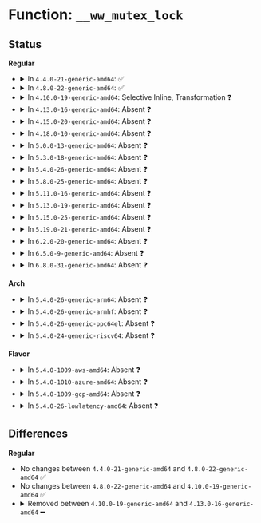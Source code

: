 # Function: <code>__ww_mutex_lock</code>

## Status
<b>Regular</b>
<ul>
<li>
<details>
<summary>In <code>4.4.0-21-generic-amd64</code>: ✅</summary>

```c
int __ww_mutex_lock(struct ww_mutex * lock, struct ww_acquire_ctx * ctx)
```

```json
{
  "name": "__ww_mutex_lock",
  "collision_type": "Unique Global",
  "inline_type": "No",
  "funcs": [
    {
      "addr": 18446744071587373440,
      "name": "__ww_mutex_lock",
      "external": true,
      "loc": "kernel/locking/mutex.c:914",
      "file": "kernel/locking/mutex.c",
      "inline": "seen, unknown",
      "caller_inline": [],
      "caller_func": []
    }
  ],
  "symbols": [
    {
      "addr": 18446744071587373440,
      "name": "__ww_mutex_lock",
      "section": ".text",
      "bind": "STB_GLOBAL",
      "size": 160
    }
  ]
}
```
</details>
</li>
<li>
<details>
<summary>In <code>4.8.0-22-generic-amd64</code>: ✅</summary>

```c
int __ww_mutex_lock(struct ww_mutex * lock, struct ww_acquire_ctx * ctx)
```

```json
{
  "name": "__ww_mutex_lock",
  "collision_type": "Unique Global",
  "inline_type": "No",
  "funcs": [
    {
      "addr": 18446744071587874272,
      "name": "__ww_mutex_lock",
      "external": true,
      "loc": "kernel/locking/mutex.c:918",
      "file": "kernel/locking/mutex.c",
      "inline": "seen, unknown",
      "caller_inline": [],
      "caller_func": []
    }
  ],
  "symbols": [
    {
      "addr": 18446744071587874272,
      "name": "__ww_mutex_lock",
      "section": ".text",
      "bind": "STB_GLOBAL",
      "size": 160
    }
  ]
}
```
</details>
</li>
<li>
<details>
<summary>In <code>4.10.0-19-generic-amd64</code>: Selective Inline, Transformation ❓</summary>

```c
int __ww_mutex_lock(struct ww_mutex * lock, struct ww_acquire_ctx * ctx)
```

```json
{
  "name": "__ww_mutex_lock",
  "collision_type": "Unique Global",
  "inline_type": "Selective",
  "funcs": [
    {
      "addr": 18446744071588090656,
      "name": "__ww_mutex_lock",
      "external": true,
      "loc": "kernel/locking/mutex.c:1018",
      "file": "kernel/locking/mutex.c",
      "inline": "not declared, inlined",
      "caller_inline": [],
      "caller_func": []
    }
  ],
  "symbols": [
    {
      "addr": 18446744071588086784,
      "name": "__ww_mutex_lock.part.3",
      "section": ".text",
      "bind": "STB_LOCAL",
      "size": 78
    },
    {
      "addr": 18446744071588090656,
      "name": "__ww_mutex_lock",
      "section": ".text",
      "bind": "STB_GLOBAL",
      "size": 93
    }
  ]
}
```
</details>
</li>
<li>
<details>
<summary>In <code>4.13.0-16-generic-amd64</code>: Absent ❓</summary>

```json
{
  "name": "__ww_mutex_lock",
  "collision_type": "Unique Static",
  "inline_type": "Selective",
  "funcs": [
    {
      "addr": 18446744071588315552,
      "name": "__ww_mutex_lock",
      "external": false,
      "loc": "kernel/locking/mutex.c:897",
      "file": "kernel/locking/mutex.c",
      "inline": "not declared, inlined",
      "caller_inline": [],
      "caller_func": [
        "kernel/locking/mutex.c:__ww_mutex_lock_interruptible_slowpath",
        "kernel/locking/mutex.c:__ww_mutex_lock_slowpath"
      ]
    }
  ],
  "symbols": [
    {
      "addr": 18446744071588315552,
      "name": "__ww_mutex_lock.isra.3",
      "section": ".text",
      "bind": "STB_LOCAL",
      "size": 1704
    }
  ]
}
```
</details>
</li>
<li>
<details>
<summary>In <code>4.15.0-20-generic-amd64</code>: Absent ❓</summary>

```json
{
  "name": "__ww_mutex_lock",
  "collision_type": "Unique Static",
  "inline_type": "Selective",
  "funcs": [
    {
      "addr": 18446744071588881024,
      "name": "__ww_mutex_lock",
      "external": false,
      "loc": "kernel/locking/mutex.c:897",
      "file": "kernel/locking/mutex.c",
      "inline": "not declared, inlined",
      "caller_inline": [],
      "caller_func": [
        "kernel/locking/mutex.c:__ww_mutex_lock_interruptible_slowpath",
        "kernel/locking/mutex.c:__ww_mutex_lock_slowpath"
      ]
    }
  ],
  "symbols": [
    {
      "addr": 18446744071588881024,
      "name": "__ww_mutex_lock.isra.3",
      "section": ".text",
      "bind": "STB_LOCAL",
      "size": 1635
    }
  ]
}
```
</details>
</li>
<li>
<details>
<summary>In <code>4.18.0-10-generic-amd64</code>: Absent ❓</summary>

```json
{
  "name": "__ww_mutex_lock",
  "collision_type": "Unique Static",
  "inline_type": "Selective",
  "funcs": [
    {
      "addr": 18446744071589257936,
      "name": "__ww_mutex_lock",
      "external": false,
      "loc": "kernel/locking/mutex.c:898",
      "file": "kernel/locking/mutex.c",
      "inline": "not declared, inlined",
      "caller_inline": [],
      "caller_func": [
        "kernel/locking/mutex.c:__ww_mutex_lock_interruptible_slowpath",
        "kernel/locking/mutex.c:__ww_mutex_lock_slowpath"
      ]
    }
  ],
  "symbols": [
    {
      "addr": 18446744071589257936,
      "name": "__ww_mutex_lock.isra.6",
      "section": ".text",
      "bind": "STB_LOCAL",
      "size": 1629
    }
  ]
}
```
</details>
</li>
<li>
<details>
<summary>In <code>5.0.0-13-generic-amd64</code>: Absent ❓</summary>

```json
{
  "name": "__ww_mutex_lock",
  "collision_type": "Unique Static",
  "inline_type": "Selective",
  "funcs": [
    {
      "addr": 18446744071589500224,
      "name": "__ww_mutex_lock",
      "external": false,
      "loc": "kernel/locking/mutex.c:1076",
      "file": "kernel/locking/mutex.c",
      "inline": "not declared, inlined",
      "caller_inline": [],
      "caller_func": [
        "kernel/locking/mutex.c:__ww_mutex_lock_interruptible_slowpath",
        "kernel/locking/mutex.c:__ww_mutex_lock_slowpath"
      ]
    }
  ],
  "symbols": [
    {
      "addr": 18446744071589500224,
      "name": "__ww_mutex_lock.isra.11",
      "section": ".text",
      "bind": "STB_LOCAL",
      "size": 1867
    }
  ]
}
```
</details>
</li>
<li>
<details>
<summary>In <code>5.3.0-18-generic-amd64</code>: Absent ❓</summary>

```json
{
  "name": "__ww_mutex_lock",
  "collision_type": "Unique Static",
  "inline_type": "Selective",
  "funcs": [
    {
      "addr": 18446744071589960560,
      "name": "__ww_mutex_lock",
      "external": false,
      "loc": "kernel/locking/mutex.c:1081",
      "file": "kernel/locking/mutex.c",
      "inline": "not declared, inlined",
      "caller_inline": [],
      "caller_func": [
        "kernel/locking/mutex.c:__ww_mutex_lock_interruptible_slowpath",
        "kernel/locking/mutex.c:__ww_mutex_lock_slowpath"
      ]
    }
  ],
  "symbols": [
    {
      "addr": 18446744071589960560,
      "name": "__ww_mutex_lock.isra.0",
      "section": ".text",
      "bind": "STB_LOCAL",
      "size": 2029
    }
  ]
}
```
</details>
</li>
<li>
<details>
<summary>In <code>5.4.0-26-generic-amd64</code>: Absent ❓</summary>

```json
{
  "name": "__ww_mutex_lock",
  "collision_type": "Unique Static",
  "inline_type": "Selective",
  "funcs": [
    {
      "addr": 18446744071590188224,
      "name": "__ww_mutex_lock",
      "external": false,
      "loc": "kernel/locking/mutex.c:1107",
      "file": "kernel/locking/mutex.c",
      "inline": "not declared, inlined",
      "caller_inline": [],
      "caller_func": [
        "kernel/locking/mutex.c:__ww_mutex_lock_interruptible_slowpath",
        "kernel/locking/mutex.c:__ww_mutex_lock_slowpath"
      ]
    }
  ],
  "symbols": [
    {
      "addr": 18446744071590188224,
      "name": "__ww_mutex_lock.isra.0",
      "section": ".text",
      "bind": "STB_LOCAL",
      "size": 2029
    }
  ]
}
```
</details>
</li>
<li>
<details>
<summary>In <code>5.8.0-25-generic-amd64</code>: Absent ❓</summary>

```json
{
  "name": "__ww_mutex_lock",
  "collision_type": "Unique Static",
  "inline_type": "Selective",
  "funcs": [
    {
      "addr": 18446744071591204544,
      "name": "__ww_mutex_lock",
      "external": false,
      "loc": "kernel/locking/mutex.c:1107",
      "file": "kernel/locking/mutex.c",
      "inline": "not declared, inlined",
      "caller_inline": [],
      "caller_func": [
        "kernel/locking/mutex.c:__ww_mutex_lock_interruptible_slowpath",
        "kernel/locking/mutex.c:__ww_mutex_lock_slowpath"
      ]
    }
  ],
  "symbols": [
    {
      "addr": 18446744071591204544,
      "name": "__ww_mutex_lock.constprop.0",
      "section": ".text",
      "bind": "STB_LOCAL",
      "size": 1898
    }
  ]
}
```
</details>
</li>
<li>
<details>
<summary>In <code>5.11.0-16-generic-amd64</code>: Absent ❓</summary>

```json
{
  "name": "__ww_mutex_lock",
  "collision_type": "Unique Static",
  "inline_type": "Selective",
  "funcs": [
    {
      "addr": 18446744071591699680,
      "name": "__ww_mutex_lock",
      "external": false,
      "loc": "kernel/locking/mutex.c:1110",
      "file": "kernel/locking/mutex.c",
      "inline": "not declared, inlined",
      "caller_inline": [],
      "caller_func": [
        "kernel/locking/mutex.c:__ww_mutex_lock_interruptible_slowpath",
        "kernel/locking/mutex.c:__ww_mutex_lock_slowpath"
      ]
    }
  ],
  "symbols": [
    {
      "addr": 18446744071591699680,
      "name": "__ww_mutex_lock.constprop.0",
      "section": ".text",
      "bind": "STB_LOCAL",
      "size": 1947
    }
  ]
}
```
</details>
</li>
<li>
<details>
<summary>In <code>5.13.0-19-generic-amd64</code>: Absent ❓</summary>

```json
{
  "name": "__ww_mutex_lock",
  "collision_type": "Unique Static",
  "inline_type": "Selective",
  "funcs": [
    {
      "addr": 18446744071591643840,
      "name": "__ww_mutex_lock",
      "external": false,
      "loc": "kernel/locking/mutex.c:1108",
      "file": "kernel/locking/mutex.c",
      "inline": "not declared, inlined",
      "caller_inline": [],
      "caller_func": [
        "kernel/locking/mutex.c:__ww_mutex_lock_interruptible_slowpath",
        "kernel/locking/mutex.c:__ww_mutex_lock_slowpath"
      ]
    }
  ],
  "symbols": [
    {
      "addr": 18446744071591643840,
      "name": "__ww_mutex_lock.constprop.0",
      "section": ".text",
      "bind": "STB_LOCAL",
      "size": 2079
    }
  ]
}
```
</details>
</li>
<li>
<details>
<summary>In <code>5.15.0-25-generic-amd64</code>: Absent ❓</summary>

```json
{
  "name": "__ww_mutex_lock",
  "collision_type": "Unique Static",
  "inline_type": "Selective",
  "funcs": [
    {
      "addr": 18446744071592817488,
      "name": "__ww_mutex_lock",
      "external": false,
      "loc": "kernel/locking/mutex.c:733",
      "file": "kernel/locking/mutex.c",
      "inline": "not declared, inlined",
      "caller_inline": [],
      "caller_func": [
        "kernel/locking/mutex.c:__ww_mutex_lock_interruptible_slowpath",
        "kernel/locking/mutex.c:__ww_mutex_lock_slowpath"
      ]
    }
  ],
  "symbols": [
    {
      "addr": 18446744071592817488,
      "name": "__ww_mutex_lock.constprop.0",
      "section": ".text",
      "bind": "STB_LOCAL",
      "size": 1928
    }
  ]
}
```
</details>
</li>
<li>
<details>
<summary>In <code>5.19.0-21-generic-amd64</code>: Absent ❓</summary>

```json
{
  "name": "__ww_mutex_lock",
  "collision_type": "Unique Static",
  "inline_type": "Selective",
  "funcs": [
    {
      "addr": 18446744071594718960,
      "name": "__ww_mutex_lock",
      "external": false,
      "loc": "kernel/locking/mutex.c:751",
      "file": "kernel/locking/mutex.c",
      "inline": "not declared, inlined",
      "caller_inline": [],
      "caller_func": [
        "kernel/locking/mutex.c:__ww_mutex_lock_interruptible_slowpath",
        "kernel/locking/mutex.c:__ww_mutex_lock_slowpath"
      ]
    }
  ],
  "symbols": [
    {
      "addr": 18446744071594718960,
      "name": "__ww_mutex_lock.constprop.0",
      "section": ".text",
      "bind": "STB_LOCAL",
      "size": 2673
    }
  ]
}
```
</details>
</li>
<li>
<details>
<summary>In <code>6.2.0-20-generic-amd64</code>: Absent ❓</summary>

```json
{
  "name": "__ww_mutex_lock",
  "collision_type": "Unique Static",
  "inline_type": "Selective",
  "funcs": [
    {
      "addr": 18446744071596469200,
      "name": "__ww_mutex_lock",
      "external": false,
      "loc": "kernel/locking/mutex.c:751",
      "file": "kernel/locking/mutex.c",
      "inline": "not declared, inlined",
      "caller_inline": [],
      "caller_func": [
        "kernel/locking/mutex.c:__ww_mutex_lock_interruptible_slowpath",
        "kernel/locking/mutex.c:__ww_mutex_lock_slowpath"
      ]
    }
  ],
  "symbols": [
    {
      "addr": 18446744071596469200,
      "name": "__ww_mutex_lock.constprop.0",
      "section": ".text",
      "bind": "STB_LOCAL",
      "size": 2663
    }
  ]
}
```
</details>
</li>
<li>
<details>
<summary>In <code>6.5.0-9-generic-amd64</code>: Absent ❓</summary>

```json
{
  "name": "__ww_mutex_lock",
  "collision_type": "Unique Static",
  "inline_type": "Selective",
  "funcs": [
    {
      "addr": 18446744071597013456,
      "name": "__ww_mutex_lock",
      "external": false,
      "loc": "kernel/locking/mutex.c:751",
      "file": "kernel/locking/mutex.c",
      "inline": "not declared, inlined",
      "caller_inline": [],
      "caller_func": [
        "kernel/locking/mutex.c:__ww_mutex_lock_interruptible_slowpath",
        "kernel/locking/mutex.c:__ww_mutex_lock_slowpath"
      ]
    }
  ],
  "symbols": [
    {
      "addr": 18446744071597013456,
      "name": "__ww_mutex_lock.constprop.0",
      "section": ".text",
      "bind": "STB_LOCAL",
      "size": 2523
    }
  ]
}
```
</details>
</li>
<li>
<details>
<summary>In <code>6.8.0-31-generic-amd64</code>: Absent ❓</summary>

```json
{
  "name": "__ww_mutex_lock",
  "collision_type": "Unique Static",
  "inline_type": "Selective",
  "funcs": [
    {
      "addr": 18446744071597942800,
      "name": "__ww_mutex_lock",
      "external": false,
      "loc": "kernel/locking/mutex.c:756",
      "file": "kernel/locking/mutex.c",
      "inline": "not declared, inlined",
      "caller_inline": [],
      "caller_func": [
        "kernel/locking/mutex.c:__ww_mutex_lock_interruptible_slowpath",
        "kernel/locking/mutex.c:__ww_mutex_lock_slowpath"
      ]
    }
  ],
  "symbols": [
    {
      "addr": 18446744071597942800,
      "name": "__ww_mutex_lock.constprop.0",
      "section": ".text",
      "bind": "STB_LOCAL",
      "size": 2523
    }
  ]
}
```
</details>
</li>
</ul>
<b>Arch</b>
<ul>
<li>
<details>
<summary>In <code>5.4.0-26-generic-arm64</code>: Absent ❓</summary>

```json
{
  "name": "__ww_mutex_lock",
  "collision_type": "Unique Static",
  "inline_type": "Selective",
  "funcs": [
    {
      "addr": 18446603336503932912,
      "name": "__ww_mutex_lock",
      "external": false,
      "loc": "kernel/locking/mutex.c:1107",
      "file": "kernel/locking/mutex.c",
      "inline": "not declared, inlined",
      "caller_inline": [],
      "caller_func": [
        "kernel/locking/mutex.c:__ww_mutex_lock_interruptible_slowpath",
        "kernel/locking/mutex.c:__ww_mutex_lock_slowpath"
      ]
    }
  ],
  "symbols": [
    {
      "addr": 18446603336503932912,
      "name": "__ww_mutex_lock.isra.0",
      "section": ".text",
      "bind": "STB_LOCAL",
      "size": 2180
    }
  ]
}
```
</details>
</li>
<li>
<details>
<summary>In <code>5.4.0-26-generic-armhf</code>: Absent ❓</summary>

```json
{
  "name": "__ww_mutex_lock",
  "collision_type": "Unique Static",
  "inline_type": "Selective",
  "funcs": [
    {
      "addr": 3236542356,
      "name": "__ww_mutex_lock",
      "external": false,
      "loc": "kernel/locking/mutex.c:1107",
      "file": "kernel/locking/mutex.c",
      "inline": "not declared, inlined",
      "caller_inline": [],
      "caller_func": [
        "kernel/locking/mutex.c:__ww_mutex_lock_interruptible_slowpath",
        "kernel/locking/mutex.c:__ww_mutex_lock_slowpath"
      ]
    }
  ],
  "symbols": [
    {
      "addr": 3236542356,
      "name": "__ww_mutex_lock.constprop.0",
      "section": ".text",
      "bind": "STB_LOCAL",
      "size": 2096
    }
  ]
}
```
</details>
</li>
<li>
<details>
<summary>In <code>5.4.0-26-generic-ppc64el</code>: Absent ❓</summary>

```json
{
  "name": "__ww_mutex_lock",
  "collision_type": "Unique Static",
  "inline_type": "Selective",
  "funcs": [
    {
      "addr": 13835058055297785424,
      "name": "__ww_mutex_lock",
      "external": false,
      "loc": "kernel/locking/mutex.c:1107",
      "file": "kernel/locking/mutex.c",
      "inline": "not declared, inlined",
      "caller_inline": [],
      "caller_func": [
        "kernel/locking/mutex.c:__ww_mutex_lock_interruptible_slowpath",
        "kernel/locking/mutex.c:__ww_mutex_lock_slowpath"
      ]
    }
  ],
  "symbols": [
    {
      "addr": 13835058055297785424,
      "name": "__ww_mutex_lock.isra.0",
      "section": ".text",
      "bind": "STB_LOCAL",
      "size": 2940
    }
  ]
}
```
</details>
</li>
<li>
<details>
<summary>In <code>5.4.0-24-generic-riscv64</code>: Absent ❓</summary>

```json
{
  "name": "__ww_mutex_lock",
  "collision_type": "Unique Static",
  "inline_type": "Selective",
  "funcs": [
    {
      "addr": 18446743936279800792,
      "name": "__ww_mutex_lock",
      "external": false,
      "loc": "kernel/locking/mutex.c:1107",
      "file": "kernel/locking/mutex.c",
      "inline": "not declared, inlined",
      "caller_inline": [],
      "caller_func": [
        "kernel/locking/mutex.c:__ww_mutex_lock_interruptible_slowpath",
        "kernel/locking/mutex.c:__ww_mutex_lock_slowpath"
      ]
    }
  ],
  "symbols": [
    {
      "addr": 18446743936279800792,
      "name": "__ww_mutex_lock.isra.0",
      "section": ".text",
      "bind": "STB_LOCAL",
      "size": 1302
    }
  ]
}
```
</details>
</li>
</ul>
<b>Flavor</b>
<ul>
<li>
<details>
<summary>In <code>5.4.0-1009-aws-amd64</code>: Absent ❓</summary>

```json
{
  "name": "__ww_mutex_lock",
  "collision_type": "Unique Static",
  "inline_type": "Selective",
  "funcs": [
    {
      "addr": 18446744071589790512,
      "name": "__ww_mutex_lock",
      "external": false,
      "loc": "kernel/locking/mutex.c:1107",
      "file": "kernel/locking/mutex.c",
      "inline": "not declared, inlined",
      "caller_inline": [],
      "caller_func": [
        "kernel/locking/mutex.c:__ww_mutex_lock_interruptible_slowpath",
        "kernel/locking/mutex.c:__ww_mutex_lock_slowpath"
      ]
    }
  ],
  "symbols": [
    {
      "addr": 18446744071589790512,
      "name": "__ww_mutex_lock.isra.0",
      "section": ".text",
      "bind": "STB_LOCAL",
      "size": 2029
    }
  ]
}
```
</details>
</li>
<li>
<details>
<summary>In <code>5.4.0-1010-azure-amd64</code>: Absent ❓</summary>

```json
{
  "name": "__ww_mutex_lock",
  "collision_type": "Unique Static",
  "inline_type": "Selective",
  "funcs": [
    {
      "addr": 18446744071589512992,
      "name": "__ww_mutex_lock",
      "external": false,
      "loc": "kernel/locking/mutex.c:1107",
      "file": "kernel/locking/mutex.c",
      "inline": "not declared, inlined",
      "caller_inline": [],
      "caller_func": [
        "kernel/locking/mutex.c:__ww_mutex_lock_interruptible_slowpath",
        "kernel/locking/mutex.c:__ww_mutex_lock_slowpath"
      ]
    }
  ],
  "symbols": [
    {
      "addr": 18446744071589512992,
      "name": "__ww_mutex_lock.isra.0",
      "section": ".text",
      "bind": "STB_LOCAL",
      "size": 2029
    }
  ]
}
```
</details>
</li>
<li>
<details>
<summary>In <code>5.4.0-1009-gcp-amd64</code>: Absent ❓</summary>

```json
{
  "name": "__ww_mutex_lock",
  "collision_type": "Unique Static",
  "inline_type": "Selective",
  "funcs": [
    {
      "addr": 18446744071590233920,
      "name": "__ww_mutex_lock",
      "external": false,
      "loc": "kernel/locking/mutex.c:1107",
      "file": "kernel/locking/mutex.c",
      "inline": "not declared, inlined",
      "caller_inline": [],
      "caller_func": [
        "kernel/locking/mutex.c:__ww_mutex_lock_interruptible_slowpath",
        "kernel/locking/mutex.c:__ww_mutex_lock_slowpath"
      ]
    }
  ],
  "symbols": [
    {
      "addr": 18446744071590233920,
      "name": "__ww_mutex_lock.isra.0",
      "section": ".text",
      "bind": "STB_LOCAL",
      "size": 2029
    }
  ]
}
```
</details>
</li>
<li>
<details>
<summary>In <code>5.4.0-26-lowlatency-amd64</code>: Absent ❓</summary>

```json
{
  "name": "__ww_mutex_lock",
  "collision_type": "Unique Static",
  "inline_type": "Selective",
  "funcs": [
    {
      "addr": 18446744071590285920,
      "name": "__ww_mutex_lock",
      "external": false,
      "loc": "kernel/locking/mutex.c:1107",
      "file": "kernel/locking/mutex.c",
      "inline": "not declared, inlined",
      "caller_inline": [],
      "caller_func": [
        "kernel/locking/mutex.c:__ww_mutex_lock_interruptible_slowpath",
        "kernel/locking/mutex.c:__ww_mutex_lock_slowpath"
      ]
    }
  ],
  "symbols": [
    {
      "addr": 18446744071590285920,
      "name": "__ww_mutex_lock.isra.0",
      "section": ".text",
      "bind": "STB_LOCAL",
      "size": 2048
    }
  ]
}
```
</details>
</li>
</ul>

## Differences
<b>Regular</b>
<ul>
<li>
No changes between <code>4.4.0-21-generic-amd64</code> and <code>4.8.0-22-generic-amd64</code> ✅
</li>
<li>
No changes between <code>4.8.0-22-generic-amd64</code> and <code>4.10.0-19-generic-amd64</code> ✅
</li>
<li>
<details>
<summary>Removed between <code>4.10.0-19-generic-amd64</code> and <code>4.13.0-16-generic-amd64</code> ➖</summary>

```c
int __ww_mutex_lock(struct ww_mutex * lock, struct ww_acquire_ctx * ctx)
```
</details>
</li>
</ul>
